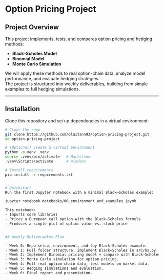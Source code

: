 # Option Pricing Project

##  Project Overview
This project implements, tests, and compares option pricing and hedging methods:
- **Black–Scholes Model**
- **Binomial Model**
- **Monte Carlo Simulation**

We will apply these methods to real option-chain data, analyze model performance, and evaluate hedging strategies.  
The project is structured into weekly deliverables, building from simple examples to full hedging simulations.

---

## Installation

Clone this repository and set up dependencies in a virtual environment:

```bash
# Clone the repo
git clone https://github.com/olaitann93/option-pricing-project.git
cd option-pricing-project

# (Optional) create a virtual environment
python -m venv .venv
source .venv/bin/activate   # Mac/Linux
.venv\Scripts\activate      # Windows

# Install requirements
pip install -r requirements.txt


# Quickstart 
Run the first Jupyter notebook with a minimal Black–Scholes example:

jupyter notebook notebooks/00_environment_and_examples.ipynb

This notebook:
- Imports core libraries
- Prices a European call option with the Black–Scholes formula
- Produces a simple plot of option value vs. stock price


## Weekly Deliverables Plan

- Week 0: Repo setup, environment, and toy Black–Scholes example.
- Week 1: Full folder structure, implement Black–Scholes in src/bs.py, add unit tests.
- Week 2: Implement Binomial pricing model + compare with Black–Scholes.
- Week 3: Monte Carlo simulation for option pricing.
- Week 4: Pull real option-chain data, test models on market data.
- Week 5: Hedging simulations and evaluation.
- Week 6: Final report and presentation.